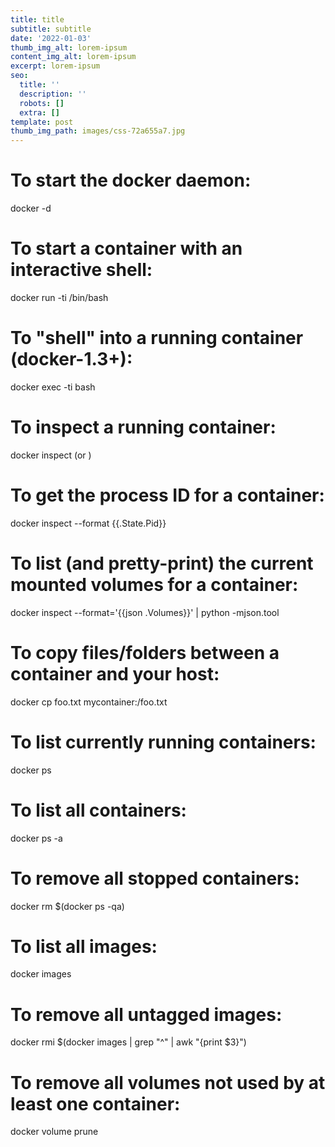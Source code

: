 ```yaml
---
title: title
subtitle: subtitle
date: '2022-01-03'
thumb_img_alt: lorem-ipsum
content_img_alt: lorem-ipsum
excerpt: lorem-ipsum
seo:
  title: ''
  description: ''
  robots: []
  extra: []
template: post
thumb_img_path: images/css-72a655a7.jpg
---
```

# To start the docker daemon:

docker -d

# To start a container with an interactive shell:

docker run -ti <image-name> /bin/bash

# To "shell" into a running container (docker-1.3+):

docker exec -ti <container-name> bash

# To inspect a running container:

docker inspect <container-name> (or <container-id>)

# To get the process ID for a container:

docker inspect --format {{.State.Pid}} <container-name-or-id>

# To list (and pretty-print) the current mounted volumes for a container:

docker inspect --format='{{json .Volumes}}' <container-id> | python -mjson.tool

# To copy files/folders between a container and your host:

docker cp foo.txt mycontainer:/foo.txt

# To list currently running containers:

docker ps

# To list all containers:

docker ps -a

# To remove all stopped containers:

docker rm $(docker ps -qa)

# To list all images:

docker images

# To remove all untagged images:

docker rmi $(docker images | grep "^<none>" | awk "{print $3}")

# To remove all volumes not used by at least one container:

docker volume prune
